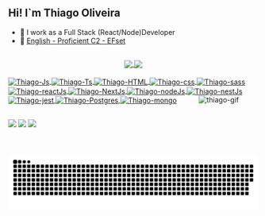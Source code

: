 ## Hi! I`m Thiago Oliveira 

- :briefcase: I work as a Full Stack (React/Node)Developer
- 💬 <a href="https://www.efset.org/cert/CPFfaB" target="_blank">English - Proficient C2 - EFset</a>
##
<div align="center">
<a href="https://github.com/Thiago-kon">
  <img height="180em" align="center" src="https://github-readme-stats.vercel.app/api?username=Thiago-kon&show_icons=true&include_all_comits=true&theme=tokyonight&count_private=true" />
  <img height="180em" align="center" src="https://github-readme-stats.vercel.app/api/top-langs/?username=Thiago-kon&layout=compact&langs_count=16&theme=tokyonight" />
</div>

<div><br>
  <img alt="Thiago-Js" align="center" height="30" width="40" src="https://cdn.jsdelivr.net/gh/devicons/devicon/icons/javascript/javascript-plain.svg"/>
  <img alt="Thiago-Ts" align="center" height="30" width="40" src="https://cdn.jsdelivr.net/gh/devicons/devicon/icons/typescript/typescript-plain.svg"/>
  <img alt="Thiago-HTML" align="center" height="30" width="40" src="https://cdn.jsdelivr.net/gh/devicons/devicon/icons/html5/html5-plain.svg"/>
  <img alt="Thiago-css" align="center" height="30" width="40" src="https://cdn.jsdelivr.net/gh/devicons/devicon/icons/css3/css3-plain.svg"/>
  <img alt="Thiago-sass" align="center" height="30" width="40" src="https://cdn.jsdelivr.net/gh/devicons/devicon/icons/sass/sass-original.svg"/>
  <img alt="Thiago-reactJs" align="center" height="30" width="40" src="https://cdn.jsdelivr.net/gh/devicons/devicon/icons/react/react-original.svg"/>
  <img alt="Thiago-NextJs" align="center" height="30" width="40" src="https://cdn.jsdelivr.net/gh/devicons/devicon/icons/nextjs/nextjs-original-wordmark.svg" />
  <img alt="Thiago-nodeJs" align="center" height="30" width="40" src="https://cdn.jsdelivr.net/gh/devicons/devicon/icons/nodejs/nodejs-original-wordmark.svg"/>
  <img alt="Thiago-nestJs" align="center" height="30" width="40" src="https://cdn.jsdelivr.net/gh/devicons/devicon/icons/nestjs/nestjs-plain.svg" />
  <img alt="Thiago-jest" align="center" height="30" width="40" src="https://cdn.jsdelivr.net/gh/devicons/devicon/icons/jest/jest-plain.svg" />
  <img alt="Thiago-Postgres" align="center" height="30" width="40" src="https://cdn.jsdelivr.net/gh/devicons/devicon/icons/postgresql/postgresql-plain-wordmark.svg" />
  <img alt="Thiago-mongo" align="center" height="30" width="40" src="https://cdn.jsdelivr.net/gh/devicons/devicon/icons/mongodb/mongodb-original-wordmark.svg" />
  <img alt="thiago-gif" align="right" height="120" width="120" src="https://i.ibb.co/NnqF3c0/c9857f934887ddc2c035ffca40ba3bb5.gif"/>
</div>

##

<div>
  <a href="https://www.linkedin.com/in/thiago-oliveira-k-on" target="_blank"><img src="https://img.shields.io/badge/LinkedIn-0077B5?style=for-the-badge&logo=linkedin&logoColor=white"" target="_blank"></a>
  <a href="mailto::thiagooliveira.k.on@gmail.com" target="_blank"><img src="https://img.shields.io/badge/Gmail-D14836?style=for-the-badge&logo=gmail&logoColor=white" target="_blank"></a>
  <a href="https://wa.me/5542988244413" target="_blank"><img src="https://img.shields.io/badge/WhatsApp-25D366?style=for-the-badge&logo=whatsapp&logoColor=white" target="_blank"></a> 

  ![Snake animation](https://github.com/Thiago-kon/Thiago-kon/blob/output/github-contribution-grid-snake.svg)
</div>
